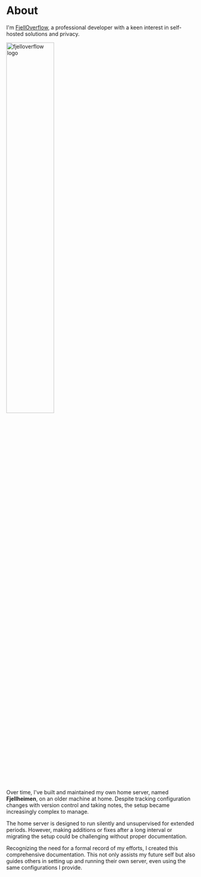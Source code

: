 # About
I'm [FjellOverflow](https://fjelloverflow.dev/), a professional developer with a keen interest in self-hosted solutions and privacy.

<div>
  <img src="/logo.svg" style="margin: auto; width: 50%" alt="fjelloverflow logo">
</div>

Over time, I've built and maintained my own home server, named **Fjellheimen**, on an older machine at home. Despite tracking configuration changes with version control and taking notes, the setup became increasingly complex to manage.

The home server is designed to run silently and unsupervised for extended periods. However, making additions or fixes after a long interval or migrating the setup could be challenging without proper documentation.

Recognizing the need for a formal record of my efforts, I created this comprehensive documentation. This not only assists my future self but also guides others in setting up and running their own server, even using the same configurations I provide.